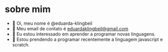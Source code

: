 # sobre mim

- 👋 Oi, meu nome é @eduarda-klingbeil
- 👀 Meu email de contato é eduardaklingbeil@gmail.com  
- 🌱 Eu estou interessado em aprender a programar novas linguagens.
- 💞️ Estou prendendo a programar recentemente a linguagem javascript e scratch.

